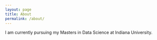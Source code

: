 ```yaml
---
layout: page
title: About
permalink: /about/
---
```


I am currently pursuing my Masters in Data Science at Indiana University.
